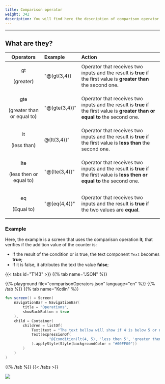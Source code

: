 ```yaml
---
title: Comparison operator
weight: 342
description: You will find here the description of comparison operator
---
```


---

## What are they? 

<table>
  <thead>
    <tr>
      <th style="text-align:center">Operators</th>
      <th style="text-align:left">Example</th>
      <th style="text-align:left">Action</th>
    </tr>
  </thead>
  <tbody>
    <tr>
      <td style="text-align:center">
        <p>gt</p>
        <p>(greater)</p>
      </td>
      <td style="text-align:left">&quot;@{gt(3,4)}</td>
      <td style="text-align:left">Operator that receives two inputs and the result is <b>true</b> if the first
        value is <b>greater than</b> the second one.</td>
    </tr>
    <tr>
      <td style="text-align:center">
        <p>gte</p>
        <p>(greater than or equal to)</p>
      </td>
      <td style="text-align:left">&quot;@{gte(3,4)}&quot;</td>
      <td style="text-align:left">Operator that receives two inputs and the result is <b>true </b>if the
        first value is <b>greater than or equal to</b> the second one.</td>
    </tr>
    <tr>
      <td style="text-align:center">
        <p>lt</p>
        <p>(less than)</p>
      </td>
      <td style="text-align:left">@{lt(3,4)}&quot;</td>
      <td style="text-align:left">Operator that receives two inputs and the result is <b>true</b> if the first
        value is<b> less than</b> the second one.</td>
    </tr>
    <tr>
      <td style="text-align:center">
        <p>lte</p>
        <p>(less then or equal to)</p>
      </td>
      <td style="text-align:left">&quot;@{lte(3,4)}&quot;</td>
      <td style="text-align:left">Operator that receives two inputs and the result is <b>true</b> if the first
        value is <b>less then or equal to </b>the second one.</td>
    </tr>
    <tr>
      <td style="text-align:center">
        <p>eq</p>
        <p>(Equal to)</p>
      </td>
      <td style="text-align:left">&quot;@{eq(4,4)}&quot;</td>
      <td style="text-align:left">Operator that receives two inputs and the result is <b>true</b> if the two
        values are <b>equal</b>.</td>
    </tr>
  </tbody>
</table>

### Example

Here, the example is a screen that uses the comparison operation **It**_,_ that verifies if the addition value of the counter is:

* If the result of the condition or is true, the text component `Text` becomes **true;**
* If it is false, it attributes the text the value **false**; 

{{< tabs id="T143" >}}
{{% tab name="JSON" %}}
<!-- json-playground:comparisonOperators.json
{
   "_beagleComponent_":"beagle:screenComponent",
   "navigationBar":{
      "title":"Operations",
      "showBackButton":true
   },
   "child":{
      "_beagleComponent_":"beagle:container",
      "children":[
         {
            "_beagleComponent_":"beagle:text",
            "text":"The text bellow will show if 4 is below 5 or not"
         },
         {
            "_beagleComponent_":"beagle:text",
            "text":"@{condition(lt(4, 5), 'less then 5', 'greater then 5')}",
            "style":{
               "backgroundColor":"#00FF00"
            }
         }
      ]
   }
}
-->
{{% playground file="comparisonOperators.json" language="en" %}}
{{% /tab %}}
{{% tab name="Kotlin" %}}
```kotlin
fun screen() = Screen(
    navigationBar = NavigationBar(
        title = "Operations",
        showBackButton = true
    ),
    child = Container(
        children = listOf(
            Text(text = "The text bellow will show if 4 is below 5 or not"),
            Text(expressionOf(
                    "@{condition(lt(4, 5), 'less then 5', 'greater then 5')}")
            ).applyStyle(Style(backgroundColor = "#00FF00"))
        )
    )
)
```
{{% /tab %}}
{{< /tabs >}}

![](/comparison.png)
